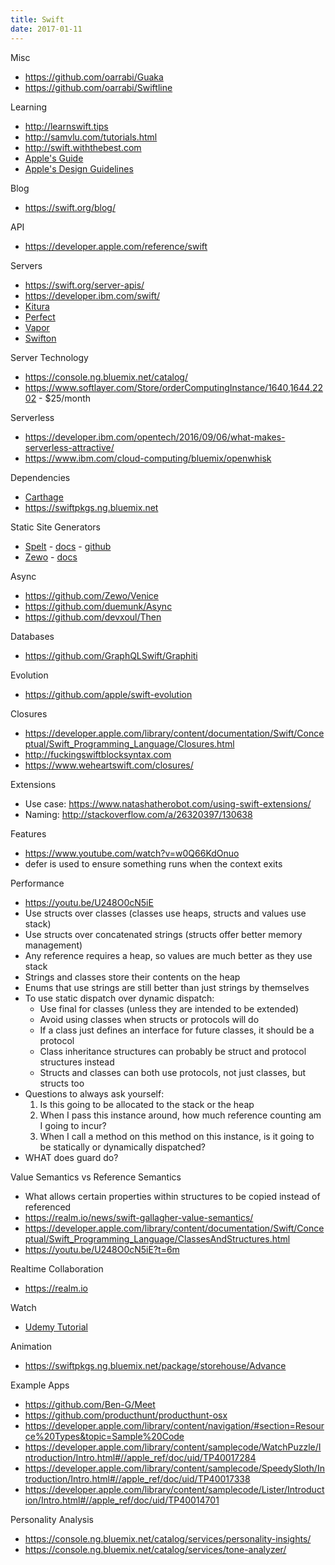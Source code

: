```yaml
---
title: Swift
date: 2017-01-11
---
```


Misc

- <https://github.com/oarrabi/Guaka>
- <https://github.com/oarrabi/Swiftline>

Learning

- <http://learnswift.tips>
- <http://samvlu.com/tutorials.html>
- <http://swift.withthebest.com>
- [Apple's Guide](https://developer.apple.com/library/content/documentation/Swift/Conceptual/Swift_Programming_Language/TheBasics.html#//apple_ref/doc/uid/TP40014097-CH5-ID309)
- [Apple's Design Guidelines](https://swift.org/documentation/api-design-guidelines/)

Blog

- <https://swift.org/blog/>

API

- <https://developer.apple.com/reference/swift>

Servers

- <https://swift.org/server-apis/>
- <https://developer.ibm.com/swift/>
- [Kitura](http://www.kitura.io)
- [Perfect](http://perfect.org)
- [Vapor](https://vapor.codes)
- [Swifton](https://github.com/necolt/Swifton)

Server Technology

- <https://console.ng.bluemix.net/catalog/>
- <https://www.softlayer.com/Store/orderComputingInstance/1640,1644,2202> - $25/month

Serverless

- <https://developer.ibm.com/opentech/2016/09/06/what-makes-serverless-attractive/>
- <https://www.ibm.com/cloud-computing/bluemix/openwhisk>

Dependencies

- [Carthage](https://github.com/Carthage/Carthage)
- <https://swiftpkgs.ng.bluemix.net>

Static Site Generators

- [Spelt](https://spelt.io) - [docs](https://docs.spelt.io) - [github](https://github.com/njdehoog/Spelt)
- [Zewo](https://zewo.io) - [docs](https://docs.zewo.io)

Async

- <https://github.com/Zewo/Venice>
- <https://github.com/duemunk/Async>
- <https://github.com/devxoul/Then>

Databases

- <https://github.com/GraphQLSwift/Graphiti>

Evolution

- <https://github.com/apple/swift-evolution>

Closures

- <https://developer.apple.com/library/content/documentation/Swift/Conceptual/Swift_Programming_Language/Closures.html>
- <http://fuckingswiftblocksyntax.com>
- <https://www.weheartswift.com/closures/>

Extensions

- Use case: https://www.natashatherobot.com/using-swift-extensions/ 
- Naming: http://stackoverflow.com/a/26320397/130638

Features

- <https://www.youtube.com/watch?v=w0Q66KdOnuo>
- defer is used to ensure something runs when the context exits

Performance

- <https://youtu.be/U248O0cN5iE>
- Use structs over classes (classes use heaps, structs and values use stack)
- Use structs over concatenated strings (structs offer better memory management)
- Any reference requires a heap, so values are much better as they use stack
- Strings and classes store their contents on the heap
- Enums that use strings are still better than just strings by themselves
- To use static dispatch over dynamic dispatch:
  - Use final for classes (unless they are intended to be extended)
  - Avoid using classes when structs or protocols will do
  - If a class just defines an interface for future classes, it should be a protocol
  - Class inheritance structures can probably be struct and protocol structures instead
  - Structs and classes can both use protocols, not just classes, but structs too
- Questions to always ask yourself:
  1. Is this going to be allocated to the stack or the heap
  2. When I pass this instance around, how much reference counting am I going to incur?
  3. When I call a method on this method on this instance, is it going to be statically or dynamically dispatched?
- WHAT does guard do?

Value Semantics vs Reference Semantics
- What allows certain properties within structures to be copied instead of referenced
- <https://realm.io/news/swift-gallagher-value-semantics/>
- <https://developer.apple.com/library/content/documentation/Swift/Conceptual/Swift_Programming_Language/ClassesAndStructures.html>
- <https://youtu.be/U248O0cN5iE?t=6m>

Realtime Collaboration

- <https://realm.io>

Watch

- [Udemy Tutorial](https://www.udemy.com/apple-watch-tutorial/?couponCode=APPLE-WATCH-LIMITED)

Animation

- <https://swiftpkgs.ng.bluemix.net/package/storehouse/Advance>

Example Apps

- <https://github.com/Ben-G/Meet>
- <https://github.com/producthunt/producthunt-osx>
- <https://developer.apple.com/library/content/navigation/#section=Resource%20Types&topic=Sample%20Code>
- <https://developer.apple.com/library/content/samplecode/WatchPuzzle/Introduction/Intro.html#//apple_ref/doc/uid/TP40017284>
- <https://developer.apple.com/library/content/samplecode/SpeedySloth/Introduction/Intro.html#//apple_ref/doc/uid/TP40017338>
- <https://developer.apple.com/library/content/samplecode/Lister/Introduction/Intro.html#//apple_ref/doc/uid/TP40014701>

Personality Analysis

- <https://console.ng.bluemix.net/catalog/services/personality-insights/>
- <https://console.ng.bluemix.net/catalog/services/tone-analyzer/>

